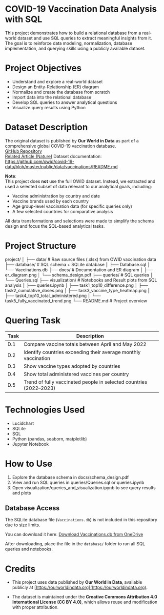 # COVID-19 Vaccination Data Analysis with SQL
This project demonstrates how to build a relational database from a real-world dataset and use SQL queries to extract meaningful insights from it. The goal is to reinforce data modeling, normalization, database implementation, and querying skills using a publicly available dataset.

# Project Objectives
- Understand and explore a real-world dataset
- Design an Entity-Relationship (ER) diagram
- Normalize and create the database from scratch
- Import data into the relational database
- Develop SQL queries to answer analytical questions
- Visualize query results using Python

# Dataset Description
The original dataset is published by **Our World in Data** as part of a comprehensive global COVID-19 vaccination database.  
[GitHub Repository](https://github.com/owid/covid-19-data/tree/master/public/data/vaccinations)  
[Related Article (Nature)](https://www.nature.com/articles/s41562-021-01122-8)
Dataset documentation: https://github.com/owid/covid-19-data/blob/master/public/data/vaccinations/README.md

**Note**:  
This project does **not** use the full OWID dataset. Instead, we extracted and used a selected subset of data relevant to our analytical goals, including:

- Vaccine administration by country and date  
- Vaccine brands used by each country  
- Age group-level vaccination data (for specific queries only)  
- A few selected countries for comparative analysis

All data transformations and selections were made to simplify the schema design and focus the SQL-based analytical tasks.

# Project Structure
project/
│
├── data/                        # Raw source files (.xlsx) from OWID vaccination data
├── database/                    # SQL schema + SQLite database
│   ├── Database.sql
│   └── Vaccinations.db
├── docs/                        # Documentation and ER diagram
│   ├── er_diagram.png
│   └── schema_design.pdf
├── queries/                     # SQL queries
│   └── Queries.sql
├── visualization/               #  Notebooks and Result plots from SQL analysis
│   ├── queries.ipynb
│   ├── task1_top10_difference.png
│   ├── task2_cumulative_doses.png
│   ├── task3_vaccine_type_heatmap.png
│   ├── task4_top10_total_administered.png
│   └── task5_fully_vaccinated_trend.png
└── README.md                   # Project overview

# Quering Task
| Task | Description                                                        |
| ---- | ------------------------------------------------------------------ |
| D.1  | Compare vaccine totals between April and May 2022                  |
| D.2  | Identify countries exceeding their average monthly vaccination     |
| D.3  | Show vaccine types adopted by countries                            |
| D.4  | Show total administered vaccines per country                       |
| D.5  | Trend of fully vaccinated people in selected countries (2022–2023) |

# Technologies Used
- Lucidchart
- SQLite
- SQL
- Python (pandas, seaborn, matplotlib)
- Jupyter Notebook

# How to Use
1. Explore the database schema in docs/schema_design.pdf
2. View and run SQL queries in queries/Queries.sql or queries.ipynb
3. Open visualization/queries_and_visualization.ipynb to see query results and plots

## Database Access

The SQLite database file (`Vaccinations.db`) is not included in this repository due to size limits.

You can download it here: [Download Vaccinations.db from OneDrive](https://1drv.ms/u/c/debe48202d2b83cd/ESGERi_W3ftPod79kz8_F6kB9e1uJWulIigOwBBgtCxcPA?e=gwcC8N)

After downloading, place the file in the `database/` folder to run all SQL queries and notebooks.

# Credits
- This project uses data published by **Our World in Data**, available publicly at [https://ourworldindata.org](https://ourworldindata.org).

- The dataset is maintained under the **Creative Commons Attribution 4.0 International License (CC BY 4.0)**, which allows reuse and modification with proper attribution.